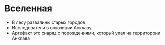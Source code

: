 # Вселенная

- В лесу развалины старых городов
- Исследователи в оппозиции Анклаву
- Артефакт это снаряд с порождениями, который упал на территоррии Анклава

